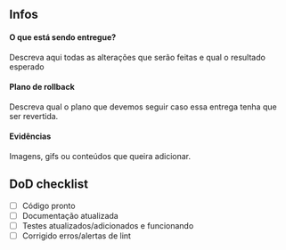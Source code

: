 ## Infos

#### O que está sendo entregue?

Descreva aqui todas as alterações que serão feitas e qual o resultado esperado

#### Plano de rollback

Descreva qual o plano que devemos seguir caso essa entrega tenha que ser revertida.

#### Evidências

Imagens, gifs ou conteúdos que queira adicionar.

## DoD checklist

- [ ] Código pronto
- [ ] Documentação atualizada
- [ ] Testes atualizados/adicionados e funcionando
- [ ] Corrigido erros/alertas de lint
